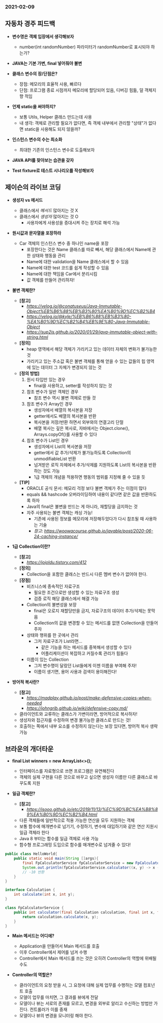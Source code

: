 ### 2021-02-09

## 자동차 경주 피드백
- __변수명은 객체 입장에서 생각해보자__
    - number(int randomNumber) 파라미터가 randomNumber로 표시되야 하는가?

- __JAVA는 기본 가변, final 넣어줘야 불변__

- __클래스 변수의 장/단점은?__
    - 장점: 메모리의 효율적 사용, 빠르다
    - 단점: 프로그램 종료 시점까지 메모리에 할당되어 있음, 디버깅 힘듦, 덜 객체지향 적임

- __언제 static을 써야하지?__
    - 보통 Utils, Helper 클래스 만드는데 사용
    - 내 생각: 객체로 관리할 필요가 없다면, 즉 객체 내부에서 관리할 "상태"가 없다면 static을 사용해도 되지 않을까?

- __인스턴스 변수의 수는 최소화__
    - 최대한 기존의 인스턴스 변수로 도출해보자

- __JAVA API를 찾아보는 습관을 갖자__

- __Test fixture로 테스트 시나리오를 작성해보자__
    
## 제이슨의 라이브 코딩
- __생성자 vs 메서드__
    - 클래스에서 *메서드* 많아지는 것 X
    - 클래스에서 *생성자* 많아지는 것 O
        - 사용자에게 사용성을 증대시켜 주는 장치로 해석 가능

- __원시값과 문자열을 포장하라__
    - Car 객체의 인스턴스 변수 중 하나인 name을 포장
        - 포장한다는 것은 Name 클래스를 따로 빼서, 해당 클래스에서 Name에 관한 상태와 행동을 관리
        - Name에 대한 validation을 Name 클래스에서 할 수 있음
        - Name에 대한 test 코드를 쉽게 작성할 수 있음
        - Name에 대한 책임을 Car에서 분리시킴
        - 값 객체를 만들어 관리하자!

- __불변 객체란?__
    - __[참고]__
        - *https://velog.io/@conatuseus/Java-Immutable-Object%EB%B6%88%EB%B3%80%EA%B0%9D%EC%B2%B4*
        - *https://velog.io/@kyle/%EB%B6%88%EB%B3%80-%EA%B0%9D%EC%B2%B4%EB%9E%80-Java-Immutable-Object*
        - *https://sup2is.github.io/2020/01/29/java-immutable-object-with-string.html*
    - __[정의]__
        - heap 영역에서 해당 객체가 가리키고 있는 데이터 자체의 변화가 불가능한 것
        - 가리키고 있는 주소값 혹은 불변 객체를 통해 얻을 수 있는 값들의 힙 영역에 있는 데이터 그 자체가 변경되지 않는 것
    - __[정의 방법]__
        1. 원시 타입만 있는 경우
            - final을 사용하고, setter를 작성하지 않는 것
        2. 참조 변수가 일반 객체인 경우
            - 참조 변수 역시 불변 객체로 만들 것
        3. 참조 변수가 Array인 경우
            - 생성자에서 배열의 복사본을 저장
            - getter에서도 배열의 복사본을 반환
            - 복사본을 저장/반환 하면서 외부와의 연결고리 단절
            - 배열 복사는 깊은 복사로, 자바에서는 Object.clone(), Arrays.copyOf()를 사용할 수 있다
        4. 참조 변수가 List인 경우
            - 생성자에서 List의 복사본을 저장
            - getter에서 값 추가/삭제가 불가능하도록 Collection의 unmodifiableList 반환
            - 넘겨받은 로직 자체에서 추가/삭제를 지원하도록 List의 복사본을 반환하는 것도 가능
            - 1급 객체의 개념을 적용하면 행동의 범위를 지정해 줄 수 있을 듯 
    - __[TIP]__
        - ORACLE 공식 문서: 메모리 걱정 보다 불변 객체가 주는 이점이 많다
        - equals && hashcode 오버라이딩하여 내용이 같다면 같은 값을 반환하도록 하자
        - Java의 final은 불변을 만드는 게 아니라, 재할당을 금지하는 것
        - 자주 사용되는 불변 객체는 캐싱 가능!
            - 기존에 사용된 정보를 메모리에 저장해두었다가 다시 참조될 때 사용하는 기술
            - *참고: https://woowacourse.github.io/javable/post/2020-06-24-caching-instance/*
            
- __1급 Collection이란?__
    - __[참고]__
        - *https://jojoldu.tistory.com/412*
    - __[정의]__
        - Collection을 포함한 클래스는 반드시 다른 멤버 변수가 없어야 한다.
    - __[장점]__
        - 비즈니스에 종속적인 자료구조
            - 필요한 조건으로만 생성할 수 있는 자료구조 생성
            - 검증 로직 해당 클래스에서 해결 가능
        - Collection의 불변성을 보장
            - final은 오로지 재할당만을 금지, 자료구조의 데이터 추가/삭제는 못막음
            - Collection의 값을 변경할 수 있는 메서드를 없앤 Collection을 만들어 주자 
        - 상태와 행위를 한 곳에서 관리
            - 그저 자료구조가 List라면...
                - 같은 기능을 하는 메서드를 중복해서 생성할 수 있다
                - 어플리케이션이 복잡하고 커질수록 관리가 힘들다
        - 이름이 있는 Collection
            - 그저 변수명이 달랐던 List들에게 이젠 이름을 부여해 주자!
            - 이름이 생기면, 용어 사용과 검색이 용이해진다!
        
- __방어적 복사란?__
    - __[참고]__
        - *https://madplay.github.io/post/make-defensive-copies-when-needed*
        - *https://johngrib.github.io/wiki/defensive-copy.md/*
    - 클라이언트와 교류하는 클래스가 가변이라면, 방어적으로 복사하자!
    - 생성자와 접근자를 수정하여 변경 불가능한 클래스로 만드는 것!
    - 호출하는 쪽에서 내부 요소를 수정하지 않는다는 보장 있다면, 방어적 복사 생략 가능

## 브라운의 개더타운
- __final List<Car> winners = new ArrayList<>();__
    - 인터페이스를 자료형으로 쓰면 프로그램은 유연해진다
    - 객체의 실제 구현을 다른 것으로 바꾸고 싶으면 생성자 이름만 다른 클래스로 바꾸도록 지원

- __일급 객체란?__
    - __[참고]__
        - *https://isooo.github.io/etc/2019/11/13/%EC%9D%BC%EA%B8%89%EA%B0%9D%EC%B2%B4.html*
    - 다른 객체들에 일반적으로 적용 가능한 연산을 모두 지원하는 객체
    - 보통 함수에 매개변수로 넘기기, 수정하기, 변수에 대입하기와 같은 연산 지원시 일급 객체라 한다
    - Java 8 부터는 함수를 일급 객체로 사용 가능
    - 함수형 프로그래밍 도입으로 함수를 매개변수로 넘겨줄 수 있다!

``` Java
public class HelloWorld{
    public static void main(String []args){
        final FpCalculatorService fpCalculatorService = new FpCalculatorService();
        System.out.println(fpCalculatorService.calculator((x, y) -> x - y, 10, 20));
        // -10 반환
    }
}

interface Calculation {
    int calculate(int x, int y);
}

class FpCalculatorService {
    public int calculator(final Calculation calculation, final int x, final int y) {
        return calculation.calculate(x, y);
    }
}
```
    
- __Main 메서드는 어디에?__
    - Application을 만들어서 Main 메서드를 호출
    - 이후 Controller에서 제어를 넘겨 수행
    - Controller에서 Main 메서드를 쓰는 것은 오히려 Controller의 역할에 위배될 수도

- __Controller의 역할은?__
    - 클라이언트의 요청 받을 시, 그 요청에 대해 실제 업무를 수행하는 모델 컴포넌트 호출
    - 모델이 업무를 마치면, 그 결과를 뷰에게 전달
    - 모델이나 뷰는 서로의 존재를 모르고, 변경을 외부로 알리고 수신하는 방법만 가진다. 컨트롤러가 이를 중재
    - 모델이나 뷰의 변경을 모니터링 해야 한다. 
